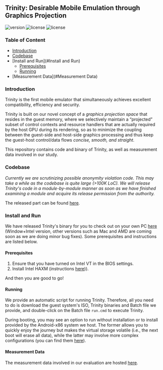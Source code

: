 ## Trinity: Desirable Mobile Emulation through Graphics Projection

![version](https://img.shields.io/badge/Version-Beta-yellow "Beta")
![license](https://img.shields.io/badge/GuestOS-Androidx86-green "Android")
![license](https://img.shields.io/badge/Licence-Apache%202.0-blue.svg "Apache")


### Table of Content

* [Introduction](#Introduction)
* [Codebase](#Codebase)
* [Install and Run](#Install and Run)
  * [Prerequisites](#Prerequisites)
  * [Running](#Running)
* [Measurement Data](#Measurement Data)

### Introduction

Trinity is the first mobile emulator that simultaneously achieves excellent compatibility, efficiency and security. 

Trinity is built on our novel concept of a *graphics projection space* that resides in the guest memory, where we selectively maintain a “projected” subset of control contexts and resource handlers that are actually required by the host GPU during its rendering, so as to minimize
the coupling between the guest-side and host-side graphics processing and thus keep the guest-host control/data flows *concise, smooth, and straight*.

This repository contains code and binary of Trinity, as well as measurement data involved in our study.

### Codebase

*Currently we are scrutinizing possible anonymity violation code. This may take a while as the codebase is quite large (>100K LoC). We will release Trinity's code in a module-by-module manner as soon as we have finished examining a module and acquire its release permission from the authority.*

The released part can be found [here](https://github.com/TrinityEmulator/TrinityEmulator).

### Install and Run

We have released Trinity's binary for you to check out on your own PC [here](https://drive.google.com/drive/folders/1-2s3oKei5XgpkhVPKF8quxxWTwWctm5-?usp=sharing) (Window+Intel version, other versions such as Mac and AMD are coming soon as we are doing minor bug fixes). Some prerequisites and instructions are listed below.

#### Prerequisites

1. Ensure that you have turned on Intel VT in the BIOS settings.
2. Install Intel HAXM (instructions [here](https://github.com/intel/haxm/wiki))).

And then you are good to go!

#### Running

We provide an automatic script for running Trinity. Therefore, all you need to do is download the guest system's ISO, Trinity binaries and Batch file we provide, and double-click on the Batch file `run.cmd` to execute Trinity.

During booting, you may see an option to run without installation or to install provided by the Android-x86 system we host. The former allows you to quickly enjoy the journey but makes the virtual storage volatile (i.e., the next boot will erase all data), while the latter may involve more complex configurations (you can find them [here](https://www.android-x86.org/installhowto.html)).

#### Measurement Data

The measurement data involved in our evaluation are hosted [here](https://drive.google.com/drive/folders/1OjvQdG02EX8Wx1TlncvO0fk888q1k5Mg?usp=sharing).

